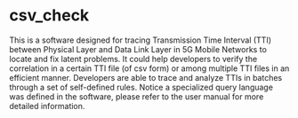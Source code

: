 # csv_check
This is a software designed for tracing Transmission Time Interval (TTI) between Physical Layer and Data Link Layer 
in 5G Mobile Networks to locate and fix latent problems. It could help developers to verify the correlation in a 
certain TTI file (of csv form) or among multiple TTI files in an efficient manner. Developers are able to trace and 
analyze TTIs in batches through a set of self-defined rules. Notice a specialized query language was defined in the 
software, please refer to the user manual for more detailed information.
